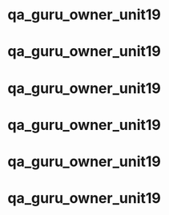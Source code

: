 # qa_guru_owner_unit19
# qa_guru_owner_unit19
# qa_guru_owner_unit19
# qa_guru_owner_unit19
# qa_guru_owner_unit19
# qa_guru_owner_unit19
